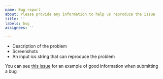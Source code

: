```yaml
---
name: Bug report
about: Please provide any information to help us reproduce the issue
title: ''
labels: bug
assignees: ''

---
```


<!--
BEFORE SUBMITTING A NEW ISSUE, PLEASE READ THIS: https://github.com/derekantrican/GAS-ICS-Sync/wiki/Before-submitting-a-new-issue
-->

- Description of the problem
- Screenshots
- An input ics string that can reproduce the problem

You can see [this issue](https://github.com/derekantrican/GAS-ICS-Sync/issues/34) for an example of good information when submitting a bug
